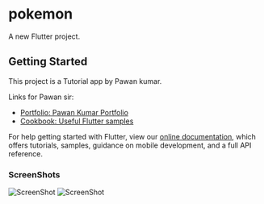 # pokemon

A new Flutter project.

## Getting Started

This project is a Tutorial app by Pawan kumar.

Links for Pawan sir:

- [Portfolio: Pawan Kumar Portfolio](https://www.pawan.live/)
- [Cookbook: Useful Flutter samples](https://flutter.dev/docs/cookbook)

For help getting started with Flutter, view our
[online documentation](https://flutter.dev/docs), which offers tutorials,
samples, guidance on mobile development, and a full API reference.

### ScreenShots
![ScreenShot](https://i.postimg.cc/fWFh9949/flutter-01.png) ![ScreenShot](https://i.postimg.cc/c4nGMLZ5/flutter-02.png)
